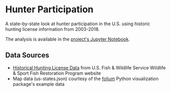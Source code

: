 # Hunter Participation

A state-by-state look at hunter participation in the U.S. using historic hunting license information from 2003-2018.

The analysis is available in the [project's Jupyter Notebook](./HunterParticipation.ipynb).

## Data Sources
- [Historical Hunting License Data](https://wsfrprograms.fws.gov/Subpages/LicenseInfo/Hunting.htm) from U.S. Fish & Wildlife Service Wildlife & Sport Fish Restoration Program website
- Map data (us-states.json) courtesy of the [folium](https://github.com/python-visualization/folium) Python visualization package's example data


